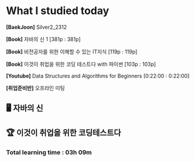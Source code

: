 <h1>What I studied today</h1>

<strong>[BaekJoon]</strong> Silver2_2312

<strong>[Book]</strong> 자바의 신 1 [381p : 381p]

<strong>[Book]</strong> 비전공자를 위한 이해할 수 있는 IT지식 [119p : 119p]

<strong>[Book]</strong> 이것이 취업을 위한 코딩 테스트다 with 파이썬 [103p : 103p]

<strong>[Youtube]</strong> Data Structures and Algorithms for Beginners [0:22:00 : 0:22:00]

<strong>[취업준비반]</strong> 오프라인 미팅

## 🖥 자바의 신

<h2>🏆 이것이 취업을 위한 코딩테스트다</h2>



<h3>Total learning time : 03h 09m</h3>

